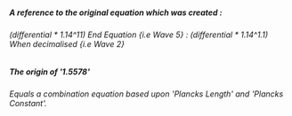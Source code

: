 ##### A reference to the original equation which was created :

###### (differential * 1.14^11) End Equation {i.e Wave 5} : (differential * 1.14^1.1) When decimalised {i.e Wave 2}

##### The origin of '1.5578'

###### Equals a combination equation based upon 'Plancks Length' and 'Plancks Constant'.
